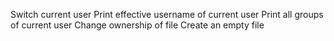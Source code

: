 Switch current user 
Print effective username of current user
Print all groups of current user
Change ownership of file
Create an empty file 
